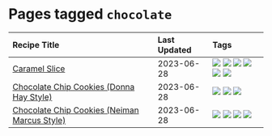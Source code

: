 # Pages tagged `chocolate`

|Recipe Title|Last Updated|Tags
|:---|:---|:---|
|[Caramel Slice](../recipes/caramelslice.md)|2023-06-28|[![](https://img.shields.io/badge/tag-amazing-e4f90)](../tags/amazing.md) [![](https://img.shields.io/badge/tag-baked-5c1fef)](../tags/baked.md) [![](https://img.shields.io/badge/tag-chocolate-d5a11)](../tags/chocolate.md) [![](https://img.shields.io/badge/tag-dairy-28ab17)](../tags/dairy.md) [![](https://img.shields.io/badge/tag-dessert-b6c680)](../tags/dessert.md) [![](https://img.shields.io/badge/tag-long_prep_time-6d71)](../tags/long_prep_time.md)|
|[Chocolate Chip Cookies (Donna Hay Style)](../recipes/chocolatechipcookiesdonnahay.md)|2023-06-28|[![](https://img.shields.io/badge/tag-baked-5c1fef)](../tags/baked.md) [![](https://img.shields.io/badge/tag-chocolate-d5a11)](../tags/chocolate.md) [![](https://img.shields.io/badge/tag-dessert-b6c680)](../tags/dessert.md)|
|[Chocolate Chip Cookies (Neiman Marcus Style)](../recipes/chocolatechipcookiesneimanmarcus.md)|2023-06-28|[![](https://img.shields.io/badge/tag-amazing-e4f90)](../tags/amazing.md) [![](https://img.shields.io/badge/tag-baked-5c1fef)](../tags/baked.md) [![](https://img.shields.io/badge/tag-chocolate-d5a11)](../tags/chocolate.md) [![](https://img.shields.io/badge/tag-dessert-b6c680)](../tags/dessert.md)|